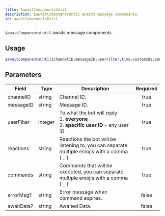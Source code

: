 ```yaml
---
title: $awaitComponentsUntil
description: $awaitComponentsUntil awaits message components.
id: awaitComponentsUntil
---
```


`$awaitComponentsUntil` awaits message components.

## Usage

```php
$awaitComponentsUntil[channelID;messageID;userFilter;time;customIDs;commands;errorMsg?;awaitData?]
```

## Parameters

| Field      | Type    | Description                                                                                    | Required |
|------------|---------|------------------------------------------------------------------------------------------------|:--------:|
| channelID  | string  | Channel ID.                                                                                    |  true    |
| messageID  | string  | Message ID.                                                                                    |  true    |
| userFilter | integer | To what the bot will reply <br /> 1. **everyone** <br /> 2. **specific user ID** - any user ID |  true    |
| reactions  | string  | Reactions the bot will be listening to, you can separate multiple emojis with a comma ( `,` )  |  true    |
| commands   | string  | Commands that will be executed, you can separate multiple emojis with a comma ( `,` )          |  true    |
| errorMsg?  | string  | Error message when command expires.                                                            |  false   |
| awaitData? | string  | Awaited Data.                                                                                  |  false   |
